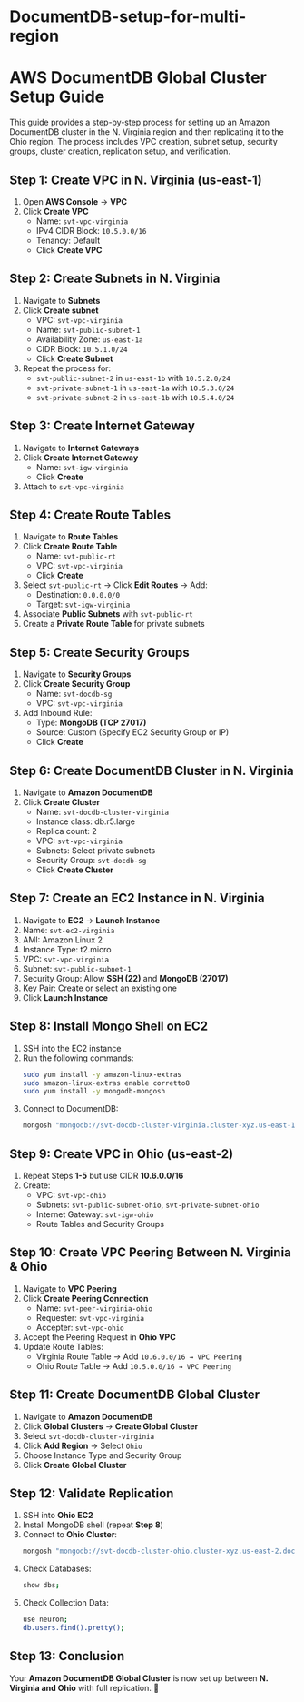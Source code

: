 # DocumentDB-setup-for-multi-region

# AWS DocumentDB Global Cluster Setup Guide

This guide provides a step-by-step process for setting up an Amazon DocumentDB cluster in the N. Virginia region and then replicating it to the Ohio region. The process includes VPC creation, subnet setup, security groups, cluster creation, replication setup, and verification.

## **Step 1: Create VPC in N. Virginia (us-east-1)**
1. Open **AWS Console** → **VPC**
2. Click **Create VPC**
   - Name: `svt-vpc-virginia`
   - IPv4 CIDR Block: `10.5.0.0/16`
   - Tenancy: Default
   - Click **Create VPC**

## **Step 2: Create Subnets in N. Virginia**
1. Navigate to **Subnets**
2. Click **Create subnet**
   - VPC: `svt-vpc-virginia`
   - Name: `svt-public-subnet-1`
   - Availability Zone: `us-east-1a`
   - CIDR Block: `10.5.1.0/24`
   - Click **Create Subnet**
3. Repeat the process for:
   - `svt-public-subnet-2` in `us-east-1b` with `10.5.2.0/24`
   - `svt-private-subnet-1` in `us-east-1a` with `10.5.3.0/24`
   - `svt-private-subnet-2` in `us-east-1b` with `10.5.4.0/24`

## **Step 3: Create Internet Gateway**
1. Navigate to **Internet Gateways**
2. Click **Create Internet Gateway**
   - Name: `svt-igw-virginia`
   - Click **Create**
3. Attach to `svt-vpc-virginia`

## **Step 4: Create Route Tables**
1. Navigate to **Route Tables**
2. Click **Create Route Table**
   - Name: `svt-public-rt`
   - VPC: `svt-vpc-virginia`
   - Click **Create**
3. Select `svt-public-rt` → Click **Edit Routes** → Add:
   - Destination: `0.0.0.0/0`
   - Target: `svt-igw-virginia`
4. Associate **Public Subnets** with `svt-public-rt`
5. Create a **Private Route Table** for private subnets

## **Step 5: Create Security Groups**
1. Navigate to **Security Groups**
2. Click **Create Security Group**
   - Name: `svt-docdb-sg`
   - VPC: `svt-vpc-virginia`
3. Add Inbound Rule:
   - Type: **MongoDB (TCP 27017)**
   - Source: Custom (Specify EC2 Security Group or IP)
   - Click **Create**

## **Step 6: Create DocumentDB Cluster in N. Virginia**
1. Navigate to **Amazon DocumentDB**
2. Click **Create Cluster**
   - Name: `svt-docdb-cluster-virginia`
   - Instance class: db.r5.large
   - Replica count: 2
   - VPC: `svt-vpc-virginia`
   - Subnets: Select private subnets
   - Security Group: `svt-docdb-sg`
   - Click **Create Cluster**

## **Step 7: Create an EC2 Instance in N. Virginia**
1. Navigate to **EC2** → **Launch Instance**
2. Name: `svt-ec2-virginia`
3. AMI: Amazon Linux 2
4. Instance Type: t2.micro
5. VPC: `svt-vpc-virginia`
6. Subnet: `svt-public-subnet-1`
7. Security Group: Allow **SSH (22)** and **MongoDB (27017)**
8. Key Pair: Create or select an existing one
9. Click **Launch Instance**

## **Step 8: Install Mongo Shell on EC2**
1. SSH into the EC2 instance
2. Run the following commands:
   ```sh
   sudo yum install -y amazon-linux-extras
   sudo amazon-linux-extras enable corretto8
   sudo yum install -y mongodb-mongosh
   ```
3. Connect to DocumentDB:
   ```sh
   mongosh "mongodb://svt-docdb-cluster-virginia.cluster-xyz.us-east-1.docdb.amazonaws.com:27017/" --tls --username admin --password YourPassword
   ```

## **Step 9: Create VPC in Ohio (us-east-2)**
1. Repeat Steps **1-5** but use CIDR **10.6.0.0/16**
2. Create:
   - VPC: `svt-vpc-ohio`
   - Subnets: `svt-public-subnet-ohio`, `svt-private-subnet-ohio`
   - Internet Gateway: `svt-igw-ohio`
   - Route Tables and Security Groups

## **Step 10: Create VPC Peering Between N. Virginia & Ohio**
1. Navigate to **VPC Peering**
2. Click **Create Peering Connection**
   - Name: `svt-peer-virginia-ohio`
   - Requester: `svt-vpc-virginia`
   - Accepter: `svt-vpc-ohio`
3. Accept the Peering Request in **Ohio VPC**
4. Update Route Tables:
   - Virginia Route Table → Add `10.6.0.0/16 → VPC Peering`
   - Ohio Route Table → Add `10.5.0.0/16 → VPC Peering`

## **Step 11: Create DocumentDB Global Cluster**
1. Navigate to **Amazon DocumentDB**
2. Click **Global Clusters** → **Create Global Cluster**
3. Select `svt-docdb-cluster-virginia`
4. Click **Add Region** → Select `Ohio`
5. Choose Instance Type and Security Group
6. Click **Create Global Cluster**

## **Step 12: Validate Replication**
1. SSH into **Ohio EC2**
2. Install MongoDB shell (repeat **Step 8**)
3. Connect to **Ohio Cluster**:
   ```sh
   mongosh "mongodb://svt-docdb-cluster-ohio.cluster-xyz.us-east-2.docdb.amazonaws.com:27017/" --tls --username admin --password YourPassword
   ```
4. Check Databases:
   ```sh
   show dbs;
   ```
5. Check Collection Data:
   ```sh
   use neuron;
   db.users.find().pretty();
   ```

## **Step 13: Conclusion**
Your **Amazon DocumentDB Global Cluster** is now set up between **N. Virginia and Ohio** with full replication. 🚀

